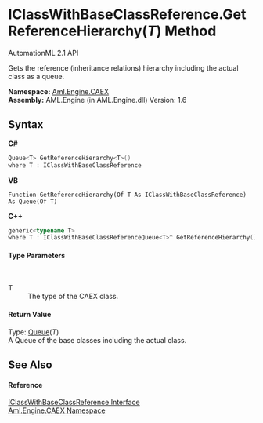# IClassWithBaseClassReference.GetReferenceHierarchy(*T*) Method 
AutomationML 2.1 API 

Gets the reference (inheritance relations) hierarchy including the actual class as a queue.

**Namespace:**&nbsp;<a href="N_Aml_Engine_CAEX">Aml.Engine.CAEX</a><br />**Assembly:**&nbsp;AML.Engine (in AML.Engine.dll) Version: 1.6

## Syntax

**C#**<br />
``` C#
Queue<T> GetReferenceHierarchy<T>()
where T : IClassWithBaseClassReference

```

**VB**<br />
``` VB
Function GetReferenceHierarchy(Of T As IClassWithBaseClassReference) As Queue(Of T)
```

**C++**<br />
``` C++
generic<typename T>
where T : IClassWithBaseClassReferenceQueue<T>^ GetReferenceHierarchy()
```


#### Type Parameters
&nbsp;<dl><dt>T</dt><dd>The type of the CAEX class.</dd></dl>

#### Return Value
Type: <a href="https://docs.microsoft.com/dotnet/api/system.collections.generic.queue-1" target="_parent" rel="noopener noreferrer">Queue</a>(*T*)<br />A Queue of the base classes including the actual class.

## See Also


#### Reference
<a href="T_Aml_Engine_CAEX_IClassWithBaseClassReference">IClassWithBaseClassReference Interface</a><br /><a href="N_Aml_Engine_CAEX">Aml.Engine.CAEX Namespace</a><br />